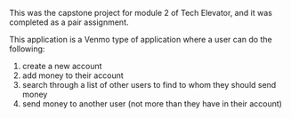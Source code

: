 This was the capstone project for module 2 of Tech Elevator, and it was completed as a pair assignment.

This application is a Venmo type of application where a user can do the following:
1) create a new account
2) add money to their account
3) search through a list of other users to find to whom they should send money
4) send money to another user (not more than they have in their account)
